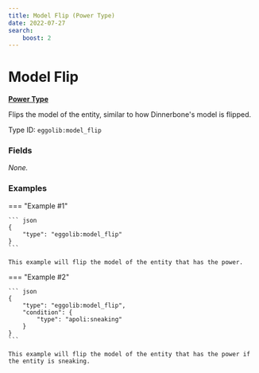 ```yaml
---
title: Model Flip (Power Type)
date: 2022-07-27
search:
    boost: 2
---
```


#   Model Flip

[**Power Type**][1]

Flips the model of the entity, similar to how Dinnerbone's model is flipped.

Type ID: `eggolib:model_flip`


### Fields

*None.*


### Examples

=== "Example #1"

    ``` json
    {
        "type": "eggolib:model_flip"
    }
    ```

    This example will flip the model of the entity that has the power.


=== "Example #2"

    ``` json
    {
        "type": "eggolib:model_flip",
        "condition": {
            "type": "apoli:sneaking"
        }
    }
    ```

    This example will flip the model of the entity that has the power if the entity is sneaking.



[1]: ../power_types.md
